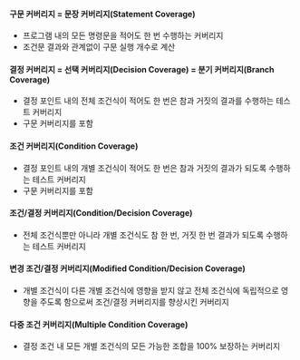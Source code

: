 #### 구문 커버리지 = 문장 커버리지(Statement Coverage)
- 프로그램 내의 모든 명령문을 적어도 한 번 수행하는 커버리지
- 조건문 결과와 관계없이 구문 실행 개수로 계산
#### 결정 커버리지 = 선택 커버리지(Decision Coverage) = 분기 커버리지(Branch Coverage)
- 결정 포인트 내의 전체 조건식이 적어도 한 번은 참과 거짓의  결과를 수행하는 테스트 커버리지
- 구문 커버리지를 포함
#### 조건 커버리지(Condition Coverage)
- 결정 포인트 내의 개별 조건식이 적어도 한 번은 참과 거짓의 결과가 되도록 수행하는 테스트 커버리지
- 구문 커버리지를 포함
#### 조건/결정 커버리지(Condition/Decision Coverage)
- 전체 조건식뿐만 아니라 개별 조건식도 참 한 번, 거짓 한 번 결과가 되도록 수행하는 테스트 커버리지
#### 변경 조건/결정 커버리지(Modified Condition/Decision Coverage)
- 개별 조건식이 다른 개별 조건식에 영향을 받지 않고 전체 조건식에 독립적으로 영향을 주도록 함으로써 조건/결정 커버리지를 향상시킨 커버리지
#### 다중 조건 커버리지(Multiple Condition Coverage)
- 결정 조건 내 모든 개별 조건식의 모든 가능한 조합을 100% 보장하는 커버리지
